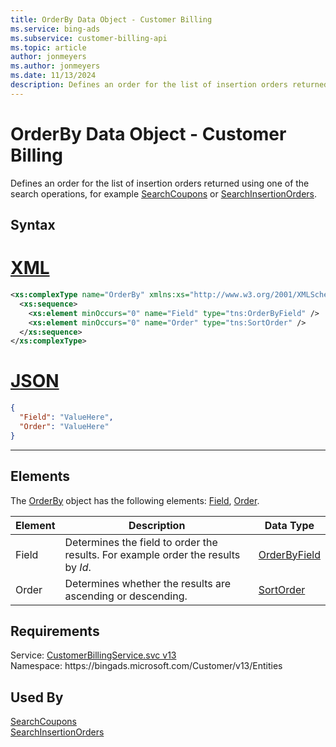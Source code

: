 ```yaml
---
title: OrderBy Data Object - Customer Billing
ms.service: bing-ads
ms.subservice: customer-billing-api
ms.topic: article
author: jonmeyers
ms.author: jonmeyers
ms.date: 11/13/2024
description: Defines an order for the list of insertion orders returned using one of the search operations, for example SearchCoupons or SearchInsertionOrders.
---
```

# OrderBy Data Object - Customer Billing
Defines an order for the list of insertion orders returned using one of the search operations, for example [SearchCoupons](searchcoupons.md) or [SearchInsertionOrders](searchinsertionorders.md).

## Syntax

# [XML](#tab/xml)

```xml
<xs:complexType name="OrderBy" xmlns:xs="http://www.w3.org/2001/XMLSchema">
  <xs:sequence>
    <xs:element minOccurs="0" name="Field" type="tns:OrderByField" />
    <xs:element minOccurs="0" name="Order" type="tns:SortOrder" />
  </xs:sequence>
</xs:complexType>
```

# [JSON](#tab/json)

```json
{
  "Field": "ValueHere",
  "Order": "ValueHere"
}
```

-----

## <a name="elements"></a>Elements

The [OrderBy](orderby.md) object has the following elements: [Field](#field), [Order](#order).

|Element|Description|Data Type|
|-----------|---------------|-------------|
|<a name="field"></a>Field|Determines the field to order the results. For example order the results by *Id*.|[OrderByField](orderbyfield.md)|
|<a name="order"></a>Order|Determines whether the results are ascending or descending.|[SortOrder](sortorder.md)|

## Requirements
Service: [CustomerBillingService.svc v13](https://clientcenter.api.bingads.microsoft.com/Api/Billing/v13/CustomerBillingService.svc)  
Namespace: https\://bingads.microsoft.com/Customer/v13/Entities  

## Used By
[SearchCoupons](searchcoupons.md)  
[SearchInsertionOrders](searchinsertionorders.md)  
